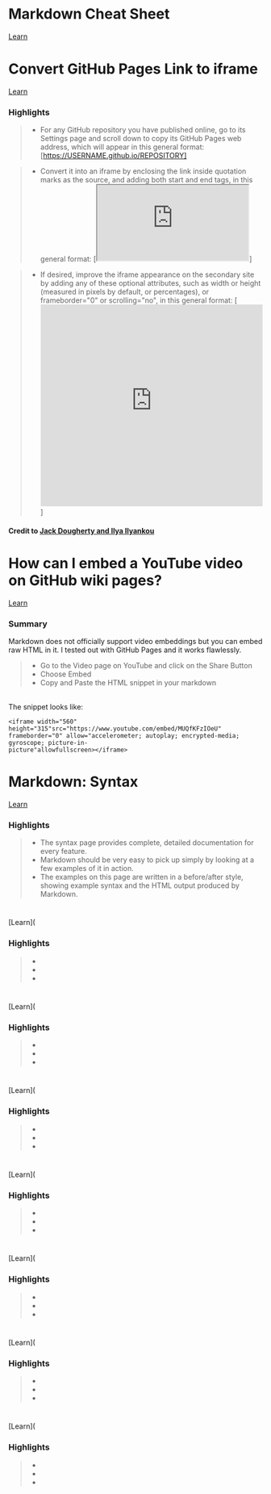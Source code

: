 # Markdown Cheat Sheet
[Learn](https://guides.github.com/pdfs/markdown-cheatsheet-online.pdf)

# Convert GitHub Pages Link to iframe
[Learn](https://handsondataviz.org/gh-pages-link-to-iframe.html)
### Highlights
> - For any GitHub repository you have published online, go to its Settings page and scroll down to copy its GitHub Pages web address, which will appear in this general format:
[https://USERNAME.github.io/REPOSITORY]

> - Convert it into an iframe by enclosing the link inside quotation marks as the source, and adding both start and end tags, in this general format:
[<iframe src="https://USERNAME.github.io/RESPOSITORY"></iframe>]

> - If desired, improve the iframe appearance on the secondary site by adding any of these optional attributes, such as width or height (measured in pixels by default, or percentages), or frameborder="0" or scrolling="no", in this general format:
[<iframe src= "https://USERNAME.github.io/RESPOSITORY" width="100%" height="400" frameborder="0" scrolling="no"></iframe>]

#### Credit to [Jack Dougherty and Ilya Ilyankou](https://handsondataviz.org/)

# How can I embed a YouTube video on GitHub wiki pages?
[Learn](https://stackoverflow.com/questions/11804820/how-can-i-embed-a-youtube-video-on-github-wiki-pages)
### Summary
Markdown does not officially support video embeddings but you can embed raw HTML in it. I tested out with GitHub Pages and it works flawlessly.
> - Go to the Video page on YouTube and click on the Share Button
> - Choose Embed
> - Copy and Paste the HTML snippet in your markdown
<br>
The snippet looks like:

    <iframe width="560" height="315"src="https://www.youtube.com/embed/MUQfKFzIOeU" 
    frameborder="0" allow="accelerometer; autoplay; encrypted-media; gyroscope; picture-in- 
    picture"allowfullscreen></iframe>

# Markdown: Syntax
[Learn](https://daringfireball.net/projects/markdown/syntax)
### Highlights
> - The syntax page provides complete, detailed documentation for every feature.  
> - Markdown should be very easy to pick up simply by looking at a few examples of it in action.
> - The examples on this page are written in a before/after style, showing example syntax and the HTML output produced by Markdown.

#
[Learn](
### Highlights
> -
> -
> -

#
[Learn](
### Highlights
> -
> -
> -

#
[Learn](
### Highlights
> -
> -
> -

#
[Learn](
### Highlights
> -
> -
> -

#
[Learn](
### Highlights
> -
> -
> -

#
[Learn](
### Highlights
> -
> -
> -

#
[Learn](
### Highlights
> -
> -
> -
